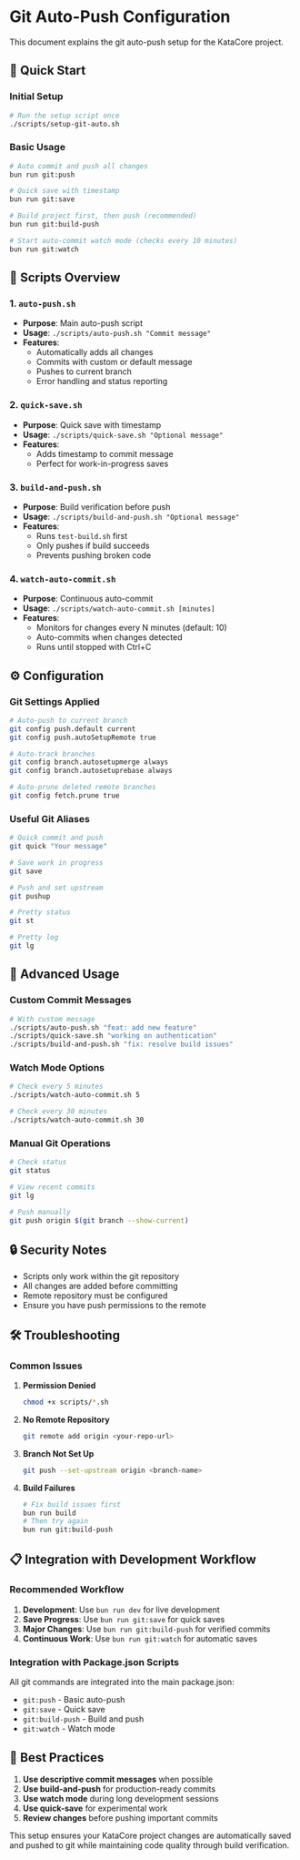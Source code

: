 # Git Auto-Push Configuration

This document explains the git auto-push setup for the KataCore project.

## 🚀 Quick Start

### Initial Setup
```bash
# Run the setup script once
./scripts/setup-git-auto.sh
```

### Basic Usage
```bash
# Auto commit and push all changes
bun run git:push

# Quick save with timestamp
bun run git:save

# Build project first, then push (recommended)
bun run git:build-push

# Start auto-commit watch mode (checks every 10 minutes)
bun run git:watch
```

## 📁 Scripts Overview

### 1. `auto-push.sh`
- **Purpose**: Main auto-push script
- **Usage**: `./scripts/auto-push.sh "Commit message"`
- **Features**:
  - Automatically adds all changes
  - Commits with custom or default message
  - Pushes to current branch
  - Error handling and status reporting

### 2. `quick-save.sh`
- **Purpose**: Quick save with timestamp
- **Usage**: `./scripts/quick-save.sh "Optional message"`
- **Features**:
  - Adds timestamp to commit message
  - Perfect for work-in-progress saves

### 3. `build-and-push.sh`
- **Purpose**: Build verification before push
- **Usage**: `./scripts/build-and-push.sh "Optional message"`
- **Features**:
  - Runs `test-build.sh` first
  - Only pushes if build succeeds
  - Prevents pushing broken code

### 4. `watch-auto-commit.sh`
- **Purpose**: Continuous auto-commit
- **Usage**: `./scripts/watch-auto-commit.sh [minutes]`
- **Features**:
  - Monitors for changes every N minutes (default: 10)
  - Auto-commits when changes detected
  - Runs until stopped with Ctrl+C

## ⚙️ Configuration

### Git Settings Applied
```bash
# Auto-push to current branch
git config push.default current
git config push.autoSetupRemote true

# Auto-track branches
git config branch.autosetupmerge always
git config branch.autosetuprebase always

# Auto-prune deleted remote branches
git config fetch.prune true
```

### Useful Git Aliases
```bash
# Quick commit and push
git quick "Your message"

# Save work in progress
git save

# Push and set upstream
git pushup

# Pretty status
git st

# Pretty log
git lg
```

## 🔧 Advanced Usage

### Custom Commit Messages
```bash
# With custom message
./scripts/auto-push.sh "feat: add new feature"
./scripts/quick-save.sh "working on authentication"
./scripts/build-and-push.sh "fix: resolve build issues"
```

### Watch Mode Options
```bash
# Check every 5 minutes
./scripts/watch-auto-commit.sh 5

# Check every 30 minutes
./scripts/watch-auto-commit.sh 30
```

### Manual Git Operations
```bash
# Check status
git status

# View recent commits
git lg

# Push manually
git push origin $(git branch --show-current)
```

## 🔒 Security Notes

- Scripts only work within the git repository
- All changes are added before committing
- Remote repository must be configured
- Ensure you have push permissions to the remote

## 🛠️ Troubleshooting

### Common Issues

1. **Permission Denied**
   ```bash
   chmod +x scripts/*.sh
   ```

2. **No Remote Repository**
   ```bash
   git remote add origin <your-repo-url>
   ```

3. **Branch Not Set Up**
   ```bash
   git push --set-upstream origin <branch-name>
   ```

4. **Build Failures**
   ```bash
   # Fix build issues first
   bun run build
   # Then try again
   bun run git:build-push
   ```

## 📋 Integration with Development Workflow

### Recommended Workflow
1. **Development**: Use `bun run dev` for live development
2. **Save Progress**: Use `bun run git:save` for quick saves
3. **Major Changes**: Use `bun run git:build-push` for verified commits
4. **Continuous Work**: Use `bun run git:watch` for automatic saves

### Integration with Package.json Scripts
All git commands are integrated into the main package.json:
- `git:push` - Basic auto-push
- `git:save` - Quick save
- `git:build-push` - Build and push
- `git:watch` - Watch mode

## 🎯 Best Practices

1. **Use descriptive commit messages** when possible
2. **Use build-and-push** for production-ready commits
3. **Use watch mode** during long development sessions
4. **Use quick-save** for experimental work
5. **Review changes** before pushing important commits

This setup ensures your KataCore project changes are automatically saved and pushed to git while maintaining code quality through build verification.
